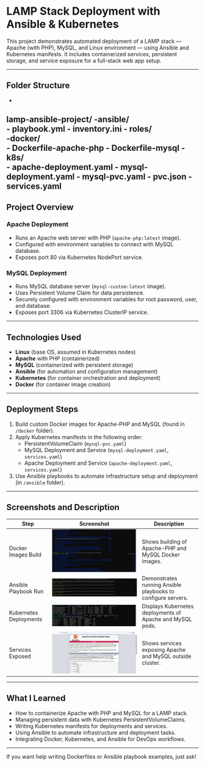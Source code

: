 # LAMP Stack Deployment with Ansible & Kubernetes

This project demonstrates automated deployment of a LAMP stack — Apache (with PHP), MySQL, and Linux environment — using Ansible and Kubernetes manifests. It includes containerized services, persistent storage, and service exposure for a full-stack web app setup.

---

## Folder Structure
-
lamp-ansible-project/
-ansible/                  
    - playbook.yml
    - inventory.ini
    - roles/                
-docker/                   
    - Dockerfile-apache-php
    - Dockerfile-mysql
-k8s/                      
    - apache-deployment.yaml
    - mysql-deployment.yaml
    - mysql-pvc.yaml
    - pvc.json
    - services.yaml
---

## Project Overview

### Apache Deployment
- Runs an Apache web server with PHP (`apache-php:latest` image).
- Configured with environment variables to connect with MySQL database.
- Exposes port 80 via Kubernetes NodePort service.

### MySQL Deployment
- Runs MySQL database server (`mysql-custom:latest` image).
- Uses Persistent Volume Claim for data persistence.
- Securely configured with environment variables for root password, user, and database.
- Exposes port 3306 via Kubernetes ClusterIP service.

---

## Technologies Used

- **Linux** (base OS, assumed in Kubernetes nodes)
- **Apache** with PHP (containerized)
- **MySQL** (containerized with persistent storage)
- **Ansible** (for automation and configuration management)
- **Kubernetes** (for container orchestration and deployment)
- **Docker** (for container image creation)

---

## Deployment Steps

1. Build custom Docker images for Apache-PHP and MySQL (found in `/docker` folder).
2. Apply Kubernetes manifests in the following order:
    - PersistentVolumeClaim (`mysql-pvc.yaml`)
    - MySQL Deployment and Service (`mysql-deployment.yaml`, `services.yaml`)
    - Apache Deployment and Service (`apache-deployment.yaml`, `services.yaml`)
3. Use Ansible playbooks to automate infrastructure setup and deployment (in `/ansible` folder).

---

## Screenshots and Description

| Step                  | Screenshot                | Description                                         |
|-----------------------|---------------------------|-----------------------------------------------------|
| Docker Images Build   | ![Docker Build](./screenshots/1-docker-build.png)       | Shows building of Apache-PHP and MySQL Docker images. |
| Ansible Playbook Run  | ![Ansible Playbook](./screenshots/2-ansible-playbook.png)   | Demonstrates running Ansible playbooks to configure servers. |
| Kubernetes Deployments| ![K8s Deployments](./screenshots/3-k8s-deployments.png)    | Displays Kubernetes deployments of Apache and MySQL pods. |
| Services Exposed      | ![Services Exposed](./screenshots/4-services-exposed.png)   | Shows services exposing Apache and MySQL outside cluster. |

---

## What I Learned

- How to containerize Apache with PHP and MySQL for a LAMP stack.
- Managing persistent data with Kubernetes PersistentVolumeClaims.
- Writing Kubernetes manifests for deployments and services.
- Using Ansible to automate infrastructure and deployment tasks.
- Integrating Docker, Kubernetes, and Ansible for DevOps workflows.

---

If you want help writing Dockerfiles or Ansible playbook examples, just ask!

